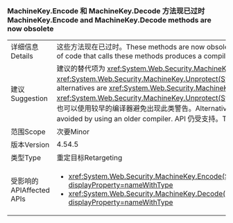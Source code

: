 ### <a name="machinekeyencode-and-machinekeydecode-methods-are-now-obsolete"></a><span data-ttu-id="9c2b9-101">MachineKey.Encode 和 MachineKey.Decode 方法现已过时</span><span class="sxs-lookup"><span data-stu-id="9c2b9-101">MachineKey.Encode and MachineKey.Decode methods are now obsolete</span></span>

|   |   |
|---|---|
|<span data-ttu-id="9c2b9-102">详细信息</span><span class="sxs-lookup"><span data-stu-id="9c2b9-102">Details</span></span>|<span data-ttu-id="9c2b9-103">这些方法现在已过时。</span><span class="sxs-lookup"><span data-stu-id="9c2b9-103">These methods are now obsolete.</span></span> <span data-ttu-id="9c2b9-104">调用这些方法的代码编译会产生编译器警告。</span><span class="sxs-lookup"><span data-stu-id="9c2b9-104">Compilation of code that calls these methods produces a compiler warning.</span></span>|
|<span data-ttu-id="9c2b9-105">建议</span><span class="sxs-lookup"><span data-stu-id="9c2b9-105">Suggestion</span></span>|<span data-ttu-id="9c2b9-106">建议的替代项为 <xref:System.Web.Security.MachineKey.Protect(System.Byte[],System.String[])> 和 <xref:System.Web.Security.MachineKey.Unprotect(System.Byte[],System.String[])>。</span><span class="sxs-lookup"><span data-stu-id="9c2b9-106">The recommended alternatives are <xref:System.Web.Security.MachineKey.Protect(System.Byte[],System.String[])> and <xref:System.Web.Security.MachineKey.Unprotect(System.Byte[],System.String[])>.</span></span> <span data-ttu-id="9c2b9-107">或者，可以禁止显示生成警告，也可以使用较早的编译器避免出现此类警告。</span><span class="sxs-lookup"><span data-stu-id="9c2b9-107">Alternatively, the build warnings can be suppressed, or they can be avoided by using an older compiler.</span></span> <span data-ttu-id="9c2b9-108">API 仍受支持。</span><span class="sxs-lookup"><span data-stu-id="9c2b9-108">The APIs are still supported.</span></span>|
|<span data-ttu-id="9c2b9-109">范围</span><span class="sxs-lookup"><span data-stu-id="9c2b9-109">Scope</span></span>|<span data-ttu-id="9c2b9-110">次要</span><span class="sxs-lookup"><span data-stu-id="9c2b9-110">Minor</span></span>|
|<span data-ttu-id="9c2b9-111">版本</span><span class="sxs-lookup"><span data-stu-id="9c2b9-111">Version</span></span>|<span data-ttu-id="9c2b9-112">4.5</span><span class="sxs-lookup"><span data-stu-id="9c2b9-112">4.5</span></span>|
|<span data-ttu-id="9c2b9-113">类型</span><span class="sxs-lookup"><span data-stu-id="9c2b9-113">Type</span></span>|<span data-ttu-id="9c2b9-114">重定目标</span><span class="sxs-lookup"><span data-stu-id="9c2b9-114">Retargeting</span></span>|
|<span data-ttu-id="9c2b9-115">受影响的 API</span><span class="sxs-lookup"><span data-stu-id="9c2b9-115">Affected APIs</span></span>|<ul><li><xref:System.Web.Security.MachineKey.Encode(System.Byte[],System.Web.Security.MachineKeyProtection)?displayProperty=nameWithType></li><li><xref:System.Web.Security.MachineKey.Decode(System.String,System.Web.Security.MachineKeyProtection)?displayProperty=nameWithType></li></ul>|

